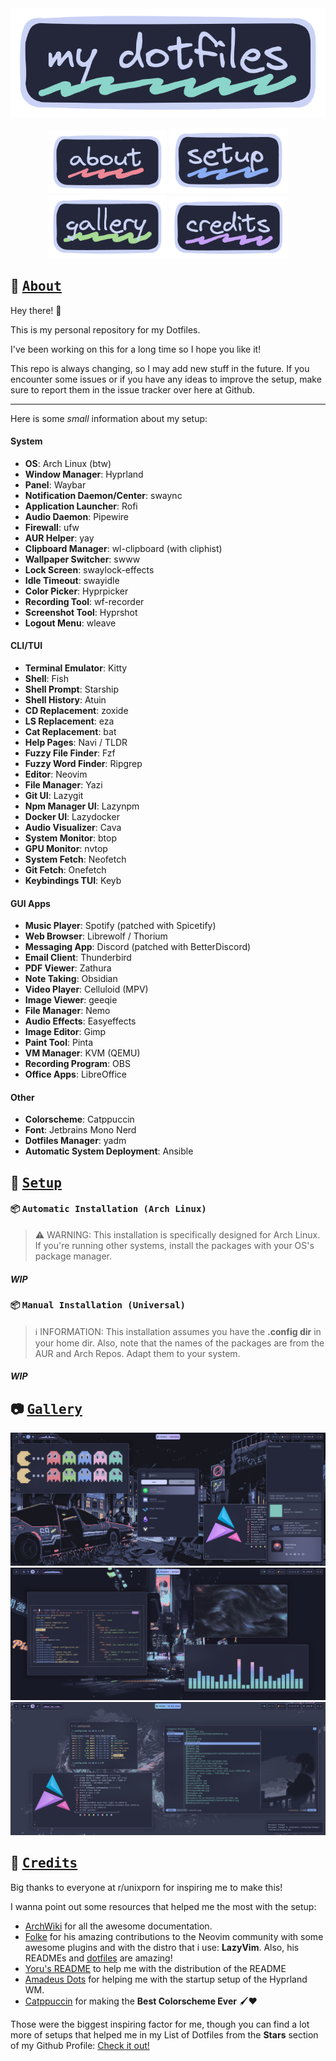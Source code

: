 <div align="center">
<a href=""><img src="./assets/images/dotfiles-title.png"></a>
</div>

<div align="center">

[<img width="190px" src="./assets/images/dotfiles-about.png">](#about)
[<img width="190px" src="./assets/images/dotfiles-setup.png">](#setup)
[<img width="190px" src="./assets/images/dotfiles-gallery.png">](#gallery)
[<img width="190px" src="./assets/images/dotfiles-credits.png">](#credits)

</div>

## :herb: <samp>[About](#about)</samp>

Hey there! :wave:

This is my personal repository for my Dotfiles.

I've been working on this for a long time so I hope you like it!

This repo is always changing, so I may add new stuff in the future. If you encounter some issues or if you have any ideas to improve the setup, make sure to report them in the issue tracker over here at Github.

---

Here is some _small_ information about my setup:

#### System

- **OS**: Arch Linux (btw)
- **Window Manager**: Hyprland
- **Panel**: Waybar
- **Notification Daemon/Center**: swaync
- **Application Launcher**: Rofi
- **Audio Daemon**: Pipewire
- **Firewall**: ufw
- **AUR Helper**: yay
- **Clipboard Manager**: wl-clipboard (with cliphist)
- **Wallpaper Switcher**: swww
- **Lock Screen**: swaylock-effects
- **Idle Timeout**: swayidle
- **Color Picker**: Hyprpicker
- **Recording Tool**: wf-recorder
- **Screenshot Tool**: Hyprshot
- **Logout Menu**: wleave

#### CLI/TUI

- **Terminal Emulator**: Kitty
- **Shell**: Fish
- **Shell Prompt**: Starship
- **Shell History**: Atuin
- **CD Replacement**: zoxide
- **LS Replacement**: eza
- **Cat Replacement**: bat
- **Help Pages**: Navi / TLDR
- **Fuzzy File Finder**: Fzf
- **Fuzzy Word Finder**: Ripgrep
- **Editor**: Neovim
- **File Manager**: Yazi
- **Git UI**: Lazygit
- **Npm Manager UI**: Lazynpm
- **Docker UI**: Lazydocker
- **Audio Visualizer**: Cava
- **System Monitor**: btop
- **GPU Monitor**: nvtop
- **System Fetch**: Neofetch
- **Git Fetch**: Onefetch
- **Keybindings TUI**: Keyb

#### GUI Apps

- **Music Player**: Spotify (patched with Spicetify)
- **Web Browser**: Librewolf / Thorium
- **Messaging App**: Discord (patched with BetterDiscord)
- **Email Client**: Thunderbird
- **PDF Viewer**: Zathura
- **Note Taking**: Obsidian
- **Video Player**: Celluloid (MPV)
- **Image Viewer**: geeqie
- **File Manager**: Nemo
- **Audio Effects**: Easyeffects
- **Image Editor**: Gimp
- **Paint Tool**: Pinta
- **VM Manager**: KVM (QEMU)
- **Recording Program**: OBS
- **Office Apps**: LibreOffice

#### Other

- **Colorscheme**: Catppuccin
- **Font**: Jetbrains Mono Nerd
- **Dotfiles Manager**: yadm
- **Automatic System Deployment**: Ansible

## :wrench: <samp>[Setup](#setup)</samp>

#### :package: <samp>Automatic Installation (Arch Linux)</samp>

> :warning: WARNING: This installation is specifically designed for Arch Linux. If you're running other systems, install the packages with your OS's package manager.

##### WIP

#### :package: <samp>Manual Installation (Universal) </samp>

> :information_source: INFORMATION: This installation assumes you have the **.config dir** in your home dir. Also, note that the names of the packages are from the AUR and Arch Repos. Adapt them to your system.

##### WIP

## :camera: <samp>[Gallery](#gallery)</samp>

![overview-1](./assets/images/screenshots/overview-1.png)
![overview-2](./assets/images/screenshots/overview-2.png)
![overview-3](./assets/images/screenshots/overview-3.png)

## :tada: <samp>[Credits](#credits)</samp>

Big thanks to everyone at r/unixporn for inspiring me to make this!

I wanna point out some resources that helped me the most with the setup:

- [ArchWiki](https://wiki.archlinux.org/) for all the awesome documentation.
- [Folke](https://github.com/folke) for his amazing contributions to the Neovim community with some awesome plugins and with the distro that i use: **LazyVim**. Also, his READMEs and [dotfiles](https://github.com/folke/dot) are amazing!
- [Yoru's README](https://github.com/rxyhn/yoru/tree/main) to help me with the distribution of the README
- [Amadeus Dots](https://github.com/AmadeusWM/dotfiles-hyprland) for helping me with the startup setup of the Hyprland WM.
- [Catppuccin](https://github.com/catppuccin/catppuccin) for making the **Best Colorscheme Ever** :paintbrush::heart:

Those were the biggest inspiring factor for me, though you can find a lot more of setups that helped me in my List of Dotfiles from the **Stars** section of my Github Profile: [Check it out!](https://github.com/stars/Matt-FTW/lists/paintbrush-theming-dots)
